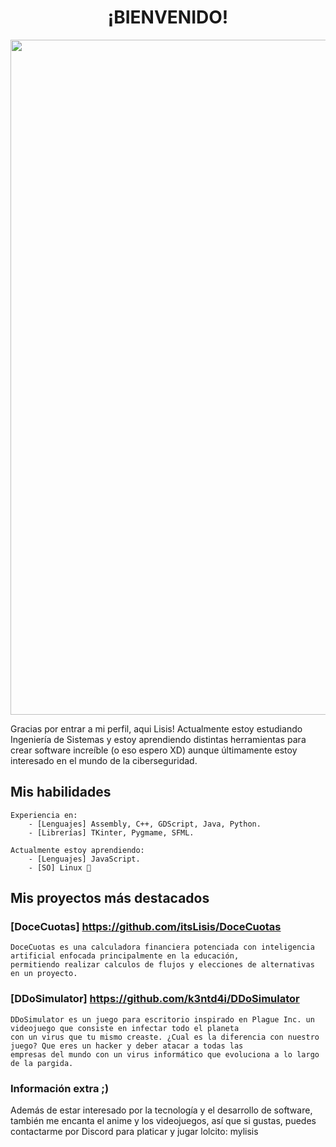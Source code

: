<h1 align="center">¡BIENVENIDO!</h1>

<p align="center">
  <img src="https://i.pinimg.com/originals/71/90/6c/71906c5eff4079a648c57aed47cc46fc.gif" width="1080"/>
</p>

Gracias por entrar a mi perfil, aqui Lisis! Actualmente estoy estudiando Ingeniería de Sistemas y estoy aprendiendo distintas 
herramientas para crear software increíble (o eso espero XD) aunque últimamente estoy interesado en el mundo de la ciberseguridad.

## Mis habilidades
```text
Experiencia en:
    - [Lenguajes] Assembly, C++, GDScript, Java, Python.
    - [Librerías] TKinter, Pygmame, SFML. 

Actualmente estoy aprendiendo:
    - [Lenguajes] JavaScript.
    - [SO] Linux 🤑
```

## Mis proyectos más destacados

### [DoceCuotas] https://github.com/itsLisis/DoceCuotas
```text
DoceCuotas es una calculadora financiera potenciada con inteligencia artificial enfocada principalmente en la educación, 
permitiendo realizar calculos de flujos y elecciones de alternativas en un proyecto.
```

### [DDoSimulator] https://github.com/k3ntd4i/DDoSimulator
```text
DDoSimulator es un juego para escritorio inspirado en Plague Inc. un videojuego que consiste en infectar todo el planeta
con un virus que tu mismo creaste. ¿Cual es la diferencia con nuestro juego? Que eres un hacker y deber atacar a todas las
empresas del mundo con un virus informático que evoluciona a lo largo de la pargida.
```

### Información extra ;) 
Además de estar interesado por la tecnología y el desarrollo de software, también me encanta el anime y los videojuegos, así que
si gustas, puedes contactarme por Discord para platicar y jugar lolcito: mylisis
